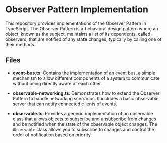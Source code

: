 # Observer Pattern Implementation

This repository provides implementations of the Observer Pattern in TypeScript. The Observer Pattern is a behavioral design pattern where an object, known as the subject, maintains a list of its dependents, called observers, that are notified of any state changes, typically by calling one of their methods.

## Files

- **event-bus.ts**: Contains the implementation of an event bus, a simple mechanism to allow different components of a system to communicate without being directly aware of each other.
- **observable-networking.ts**: Demonstrates how to extend the Observer Pattern to handle networking scenarios. It includes a basic observable server that can notify connected clients of events.

- **observable.ts**: Provides a generic implementation of an observable class that allows objects to subscribe and unsubscribe from changes and be notified when the state of the observable object changes.
  The `Observable` class allows you to subscribe to changes and control the order of notification based on priority.
